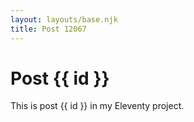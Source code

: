 ```yaml
---
layout: layouts/base.njk
title: Post 12067
---
```


# Post {{ id }}

This is post {{ id }} in my Eleventy project.
